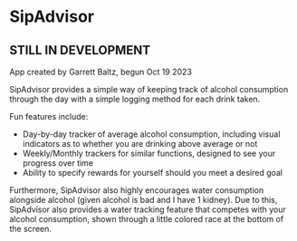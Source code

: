 # SipAdvisor

## STILL IN DEVELOPMENT

App created by Garrett Baltz, begun Oct 19 2023

SipAdvisor provides a simple way of keeping track of alcohol consumption through the day with a simple logging method for each drink taken.

Fun features include:
- Day-by-day tracker of average alcohol consumption, including visual indicators as to whether you are drinking above average or not
- Weekly/Monthly trackers for similar functions, designed to see your progress over time
- Ability to specify rewards for yourself should you meet a desired goal

Furthermore, SipAdvisor also highly encourages water consumption alongside alcohol (given alcohol is bad and I have 1 kidney). Due to this,
SipAdvisor also provides a water tracking feature that competes with your alcohol consumption, shown through a little colored race at the bottom
of the screen. 

